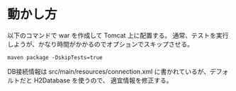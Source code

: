 # 動かし方

以下のコマンドで war を作成して Tomcat 上に配置する。
通常、テストを実行しようが、かなり時間がかかるのでオプションでスキップさせる。

```
maven package -DskipTests=true
```

DB接続情報は src/main/resources/connection.xml に書かれているが、デフォルトだと H2Database を使うので、
適宜情報を修正する。
